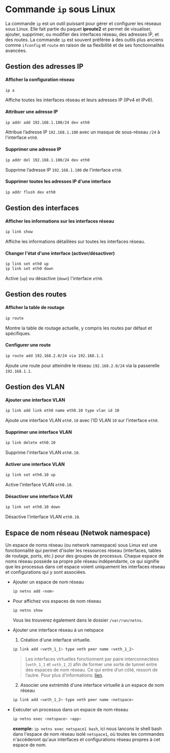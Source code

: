 # Commande `ip` sous Linux

La commande `ip` est un outil puissant pour gérer et configurer les réseaux sous Linux. Elle fait partie du paquet **iproute2** et permet de visualiser, ajouter, supprimer, ou modifier des interfaces réseau, des adresses IP, et des routes. La commande `ip` est souvent préférée à des outils plus anciens comme `ifconfig` et `route` en raison de sa flexibilité et de ses fonctionnalités avancées.

## Gestion des adresses IP
#### Afficher la configuration réseau
```bash
ip a
```
Affiche toutes les interfaces réseau et leurs adresses IP (IPv4 et IPv6).

#### Attribuer une adresse IP
```bash
ip addr add 192.168.1.100/24 dev eth0
```
Attribue l’adresse IP `192.168.1.100` avec un masque de sous-réseau `/24` à l'interface `eth0`.

#### Supprimer une adresse IP
```bash
ip addr del 192.168.1.100/24 dev eth0
```
Supprime l’adresse IP `192.168.1.100` de l'interface `eth0`.

#### Supprimer toutes les adresses IP d'une interface
```bash
ip addr flush dev eth0
```

## Gestion des interfaces

#### Afficher les informations sur les interfaces réseau
```bash
ip link show
```
Affiche les informations détaillées sur toutes les interfaces réseau.

#### Changer l'état d'une interface (activer/désactiver)
```bash
ip link set eth0 up
ip link set eth0 down
```
Active (`up`) ou désactive (`down`) l'interface `eth0`.

## Gestion des routes
#### Afficher la table de routage
```bash
ip route
```
Montre la table de routage actuelle, y compris les routes par défaut et spécifiques.

#### Configurer une route
```bash
ip route add 192.168.2.0/24 via 192.168.1.1
```
Ajoute une route pour atteindre le réseau `192.168.2.0/24` via la passerelle `192.168.1.1`.


## Gestion des VLAN

#### Ajouter une interface VLAN
```bash
ip link add link eth0 name eth0.10 type vlan id 10
```
Ajoute une interface VLAN `eth0.10` avec l'ID VLAN `10` sur l'interface `eth0`.

#### Supprimer une interface VLAN
```bash
ip link delete eth0.10
```
Supprime l'interface VLAN `eth0.10`.

#### Activer une interface VLAN
```bash
ip link set eth0.10 up
```
Active l'interface VLAN `eth0.10`.

#### Désactiver une interface VLAN
```bash
ip link set eth0.10 down
```
Désactive l'interface VLAN `eth0.10`.

## Espace de nom réseau (Netwok namespace)
Un espace de noms réseau (ou network namespace) sous Linux est une fonctionnalité qui permet d'isoler les ressources réseau (interfaces, tables de routage, ports, etc.) pour des groupes de processus. Chaque espace de noms réseau possède sa propre pile réseau indépendante, ce qui signifie que les processus dans cet espace voient uniquement les interfaces réseau et configurations qui y sont associées.

 - Ajouter un espace de nom réseau
   ```bash
   ip netns add <nom>
   ```

 - Pour affichez vos espaces de nom réseau
   ```bash
   ip netns show
   ```

   Vous les trouverez également dans le dossier `/var/run/netns`.

 - Ajouter une interface réseau à un netspace  
   
    1) Création d'une interface virtuelle.
    
    ```bash
    ip link add <veth_1_1> type veth peer name <veth_1_2>
    ```
    > Les interfaces virtuelles fonctionnent par paire interconnectées (`veth_1_1` et `veth_1_2`) afin de former une sorte de tunnel entre des espaces de nom réseau. Ce qui entre d’un côté, ressort de l’autre. Pour plus d’informations: [lien](https://man7.org/linux/man-pages/man4/veth.4.html). 
    2) Associer une extrémité d'une interface virtuelle à un espace de nom réseau
    ```bash
    ip link add <veth_1_2> type veth peer name <netspace>
    ```

- Exécuter un processus dans un espace de nom réseau
  ```bash
  ip netns exec <netspace> <app>
  ```

  **exemple:** `ip netns exec netspace1 bash`, ici nous lancons le shell bash dans l'espace de nom réseau isolé `netspace1`, où toutes les commandes n'accéderont qu'aux interfaces et configurations réseau propres à cet espace de nom.
